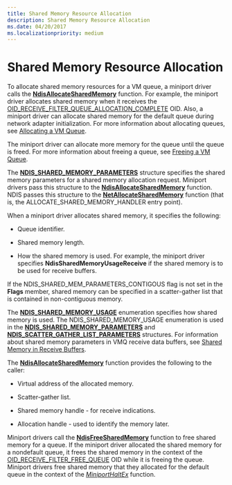 ```yaml
---
title: Shared Memory Resource Allocation
description: Shared Memory Resource Allocation
ms.date: 04/20/2017
ms.localizationpriority: medium
---
```


# Shared Memory Resource Allocation





To allocate shared memory resources for a VM queue, a miniport driver calls the [**NdisAllocateSharedMemory**](/windows-hardware/drivers/ddi/ndis/nf-ndis-ndisallocatesharedmemory) function. For example, the miniport driver allocates shared memory when it receives the [OID\_RECEIVE\_FILTER\_QUEUE\_ALLOCATION\_COMPLETE](./oid-receive-filter-queue-allocation-complete.md) OID. Also, a miniport driver can allocate shared memory for the default queue during network adapter initialization. For more information about allocating queues, see [Allocating a VM Queue](allocating-a-vm-queue.md).

The miniport driver can allocate more memory for the queue until the queue is freed. For more information about freeing a queue, see [Freeing a VM Queue](freeing-a-vm-queue.md).

The [**NDIS\_SHARED\_MEMORY\_PARAMETERS**](/windows-hardware/drivers/ddi/ndis/ns-ndis-_ndis_shared_memory_parameters) structure specifies the shared memory parameters for a shared memory allocation request. Miniport drivers pass this structure to the [**NdisAllocateSharedMemory**](/windows-hardware/drivers/ddi/ndis/nf-ndis-ndisallocatesharedmemory) function. NDIS passes this structure to the [**NetAllocateSharedMemory**](/windows-hardware/drivers/ddi/ndis/nc-ndis-allocate_shared_memory_handler) function (that is, the ALLOCATE\_SHARED\_MEMORY\_HANDLER entry point).

When a miniport driver allocates shared memory, it specifies the following:

-   Queue identifier.

-   Shared memory length.

-   How the shared memory is used. For example, the miniport driver specifies **NdisSharedMemoryUsageReceive** if the shared memory is to be used for receive buffers.

If the NDIS\_SHARED\_MEM\_PARAMETERS\_CONTIGOUS flag is not set in the **Flags** member, shared memory can be specified in a scatter-gather list that is contained in non-contiguous memory.

The [**NDIS\_SHARED\_MEMORY\_USAGE**](/windows-hardware/drivers/ddi/ndis/ne-ndis-_ndis_shared_memory_usage) enumeration specifies how shared memory is used. The NDIS\_SHARED\_MEMORY\_USAGE enumeration is used in the [**NDIS\_SHARED\_MEMORY\_PARAMETERS**](/windows-hardware/drivers/ddi/ndis/ns-ndis-_ndis_shared_memory_parameters) and [**NDIS\_SCATTER\_GATHER\_LIST\_PARAMETERS**](/windows-hardware/drivers/ddi/ndis/ns-ndis-_ndis_scatter_gather_list_parameters) structures. For information about shared memory parameters in VMQ receive data buffers, see [Shared Memory in Receive Buffers](shared-memory-in-receive-buffers.md).

The [**NdisAllocateSharedMemory**](/windows-hardware/drivers/ddi/ndis/nf-ndis-ndisallocatesharedmemory) function provides the following to the caller:

-   Virtual address of the allocated memory.

-   Scatter-gather list.

-   Shared memory handle - for receive indications.

-   Allocation handle - used to identify the memory later.

Miniport drivers call the [**NdisFreeSharedMemory**](/windows-hardware/drivers/ddi/ndis/nf-ndis-ndisfreesharedmemory) function to free shared memory for a queue. If the miniport driver allocated the shared memory for a nondefault queue, it frees the shared memory in the context of the [OID\_RECEIVE\_FILTER\_FREE\_QUEUE](./oid-receive-filter-free-queue.md) OID while it is freeing the queue. Miniport drivers free shared memory that they allocated for the default queue in the context of the [*MiniportHaltEx*](/windows-hardware/drivers/ddi/ndis/nc-ndis-miniport_halt) function.

 

